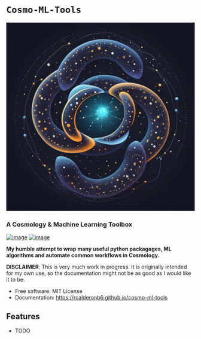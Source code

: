 # ```Cosmo-ML-Tools```
![image](docs/assets/logo.png)
### A Cosmology & Machine Learning Toolbox
[![image](https://img.shields.io/pypi/v/cosmo_ml_tools.svg)](https://pypi.python.org/pypi/cosmo_ml_tools)
[![image](https://img.shields.io/conda/vn/conda-forge/cosmo_ml_tools.svg)](https://anaconda.org/conda-forge/cosmo_ml_tools)


**My humble attempt to wrap many useful python packagages, ML algorithms and automate common workflows in Cosmology.**

**DISCLAIMER**: This is very much work in progress. It is originally intended for my own use, so the documentation might not be as good as I would like it to be.

-   Free software: MIT License
-   Documentation: https://rcalderonb6.github.io/cosmo-ml-tools
    

## Features

-   TODO
